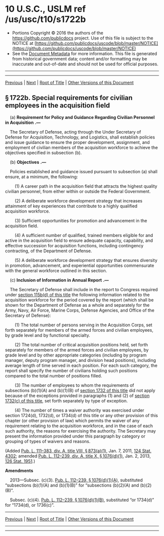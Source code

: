 ---
---

# 10 U.S.C., USLM ref /us/usc/t10/s1722b

* Portions Copyright © 2016 the authors of the https://github.com/publicdocs project.
  Use of this file is subject to the NOTICE at [https://github.com/publicdocs/uscode/blob/master/NOTICE](https://github.com/publicdocs/uscode/blob/master/NOTICE)
* See the [Document Metadata](././../../../../../../..//README.md) for more information.
  This file is generated from historical government data; content and/or formatting may be inaccurate and out-of-date and should not be used for official purposes.

----------
----------

[Previous](./../../../../../../..//us/usc/t10/stA/ptII/ch87/schII/m__us_usc_t10_s1722a.md) | [Next](./../../../../../../..//us/usc/t10/stA/ptII/ch87/schII/m__us_usc_t10_s1723.md) | [Root of Title](./../../../../../../../) | [Other Versions of this Document](https://publicdocs.github.io/go/links?ns=uslm&ref=%2Fus%2Fusc%2Ft10%2Fs1722b)

## § 1722b. Special requirements for civilian employees in the acquisition field

    (a)  __Requirement for Policy and Guidance Regarding Civilian Personnel in Acquisition__  __.—__ 

    The Secretary of Defense, acting through the Under Secretary of Defense for Acquisition, Technology, and Logistics, shall establish policies and issue guidance to ensure the proper development, assignment, and employment of civilian members of the acquisition workforce to achieve the objectives specified in subsection (b).

    (b)  __Objectives__  __.—__ 

    Policies established and guidance issued pursuant to subsection (a) shall ensure, at a minimum, the following:

        (1) A career path in the acquisition field that attracts the highest quality civilian personnel, from either within or outside the Federal Government.

        (2) A deliberate workforce development strategy that increases attainment of key experiences that contribute to a highly qualified acquisition workforce.

        (3) Sufficient opportunities for promotion and advancement in the acquisition field.

        (4) A sufficient number of qualified, trained members eligible for and active in the acquisition field to ensure adequate capacity, capability, and effective succession for acquisition functions, including contingency contracting, of the Department of Defense.

        (5) A deliberate workforce development strategy that ensures diversity in promotion, advancement, and experiential opportunities commensurate with the general workforce outlined in this section.

    (c)  __Inclusion of Information in Annual Report__  __.—__ 

    The Secretary of Defense shall include in the report to Congress required under [section 115b(d) of this title][/us/usc/t10/s115b/d] the following information related to the acquisition workforce for the period covered by the report (which shall be shown for the Department of Defense as a whole and separately for the Army, Navy, Air Force, Marine Corps, Defense Agencies, and Office of the Secretary of Defense):

        (1) The total number of persons serving in the Acquisition Corps, set forth separately for members of the armed forces and civilian employees, by grade level and by functional specialty.

        (2) The total number of critical acquisition positions held, set forth separately for members of the armed forces and civilian employees, by grade level and by other appropriate categories (including by program manager, deputy program manager, and division head positions), including average length of time served in each position. For each such category, the report shall specify the number of civilians holding such positions compared to the total number of positions filled.

        (3) The number of employees to whom the requirements of subsections (b)(1)(A) and (b)(1)(B) of [section 1732 of this title][/us/usc/t10/s1732] did not apply because of the exceptions provided in paragraphs (1) and (2) of [section 1732(c) of this title][/us/usc/t10/s1732/c], set forth separately by type of exception.

        (4) The number of times a waiver authority was exercised under section 1724(d), 1732(d), or 1734(d) of this title or any other provision of this chapter (or other provision of law) which permits the waiver of any requirement relating to the acquisition workforce, and in the case of each such authority, the reasons for exercising the authority. The Secretary may present the information provided under this paragraph by category or grouping of types of waivers and reasons.

(Added [Pub. L. 111–383, div. A, title VIII, § 873(a)(1)][/us/pl/111/383/s873/a/1], Jan. 7, 2011, [124 Stat. 4302][/us/stat/124/4302]; amended [Pub. L. 112–239, div. A, title X, § 1076(d)(1)][/us/pl/112/239/s1076/d/1], Jan. 2, 2013, [126 Stat. 1951][/us/stat/126/1951].)

 __Amendments__ 

    2013—Subsec. (c)(3). [Pub. L. 112–239, § 1076(d)(1)(A)][/us/pl/112/239/s1076/d/1/A], substituted “subsections (b)(1)(A) and (b)(1)(B)” for “subsections (b)(2)(A) and (b)(2)(B)”.

    Subsec. (c)(4). [Pub. L. 112–239, § 1076(d)(1)(B)][/us/pl/112/239/s1076/d/1/B], substituted “or 1734(d)” for “1734(d), or 1736(c)”.

----------

[Previous](./../../../../../../..//us/usc/t10/stA/ptII/ch87/schII/m__us_usc_t10_s1722a.md) | [Next](./../../../../../../..//us/usc/t10/stA/ptII/ch87/schII/m__us_usc_t10_s1723.md) | [Root of Title](./../../../../../../../) | [Other Versions of this Document](https://publicdocs.github.io/go/links?ns=uslm&ref=%2Fus%2Fusc%2Ft10%2Fs1722b)

----------
----------

[/us/usc/t10/s115b/d]: https://publicdocs.github.io/go/links?ns=uslm&ref=%2Fus%2Fusc%2Ft10%2Fs115b%2Fd
[/us/usc/t10/s1732]: https://publicdocs.github.io/go/links?ns=uslm&ref=%2Fus%2Fusc%2Ft10%2Fs1732
[/us/usc/t10/s1732/c]: https://publicdocs.github.io/go/links?ns=uslm&ref=%2Fus%2Fusc%2Ft10%2Fs1732%2Fc
[/us/pl/111/383/s873/a/1]: https://publicdocs.github.io/go/links?ns=uslm&ref=%2Fus%2Fpl%2F111%2F383%2Fs873%2Fa%2F1
[/us/stat/124/4302]: https://publicdocs.github.io/go/links?ns=uslm&ref=%2Fus%2Fstat%2F124%2F4302
[/us/pl/112/239/s1076/d/1]: https://publicdocs.github.io/go/links?ns=uslm&ref=%2Fus%2Fpl%2F112%2F239%2Fs1076%2Fd%2F1
[/us/stat/126/1951]: https://publicdocs.github.io/go/links?ns=uslm&ref=%2Fus%2Fstat%2F126%2F1951
[/us/pl/112/239/s1076/d/1/A]: https://publicdocs.github.io/go/links?ns=uslm&ref=%2Fus%2Fpl%2F112%2F239%2Fs1076%2Fd%2F1%2FA
[/us/pl/112/239/s1076/d/1/B]: https://publicdocs.github.io/go/links?ns=uslm&ref=%2Fus%2Fpl%2F112%2F239%2Fs1076%2Fd%2F1%2FB



